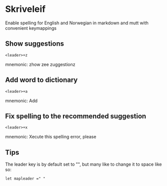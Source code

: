# Skriveleif
Enable spelling for English and Norwegian in markdown and mutt with convenient keymappings

## Show suggestions
~~~
<leader>+z
~~~
mnemonic: zhow zee zuggestionz

## Add word to dictionary
~~~
<leader>+a
~~~
mnemonic: Add

## Fix spelling to the recommended suggestion
~~~
<leader>+x
~~~
mnemonic: Xecute this spelling error, please

## Tips
The leader key is by default set to "\", but many like to change it to space like so:
~~~
let mapleader =" " 
~~~
